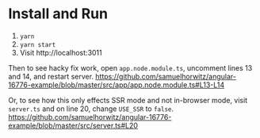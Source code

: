 # Install and Run

1. `yarn`
2. `yarn start`
3. Visit http://localhost:3011

Then to see hacky fix work, open `app.node.module.ts`, uncomment lines 13 and 14, and restart server. https://github.com/samuelhorwitz/angular-16776-example/blob/master/src/app/app.node.module.ts#L13-L14

Or, to see how this only effects SSR mode and not in-browser mode, visit `server.ts` and on line 20, change `USE_SSR` to `false`. https://github.com/samuelhorwitz/angular-16776-example/blob/master/src/server.ts#L20
